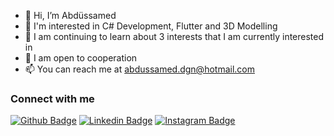 - 👋 Hi, I’m Abdüssamed
- 👀 I'm interested in C# Development, Flutter and 3D Modelling
- 🌱 I am continuing to learn about 3 interests that I am currently interested in
- 💞️ I am open to cooperation
- 📫 You can reach me at abdussamed.dgn@hotmail.com

### Connect with me

[![Github Badge](https://img.shields.io/badge/-Github-000?style=quare&labelColor=000&logo=Github&logoColor=white&link=link)](https://github.com/xDogann) 
[![Linkedin Badge](https://img.shields.io/badge/-Linkedin-1779d4?style=flat-quare&labelColor=1779d4&logo=linkedin&logoColor=white&link=link)](https://www.linkedin.com/in/abdussameddogan)
[![Instagram Badge](https://img.shields.io/badge/-Instagram-d41763?style=quare&labelColor=d41763&logo=Instagram&logoColor=white&link=link)](https://twitter.com/abdussamed_dgn) 
